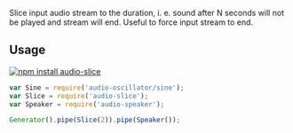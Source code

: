 Slice input audio stream to the duration, i. e. sound after N seconds will not be played and stream will end. Useful to force input stream to end.

## Usage

[![npm install audio-slice](https://nodei.co/npm/audio-slice.png?mini=true)](https://npmjs.org/package/audio-slice/)

```js
var Sine = require('audio-oscillator/sine');
var Slice = require('audio-slice');
var Speaker = require('audio-speaker');

Generator().pipe(Slice(2)).pipe(Speaker());
```
